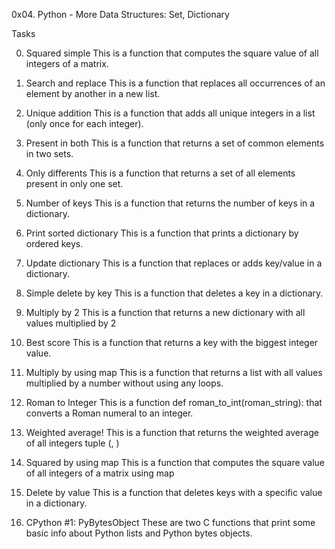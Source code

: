 0x04. Python - More Data Structures: Set, Dictionary

Tasks

0. Squared simple
This is a function that computes the square value of all integers of a matrix.

1. Search and replace
This is a function that replaces all occurrences of an element by another in a new list.

2. Unique addition
This is a function that adds all unique integers in a list (only once for each integer).

3. Present in both
This is a function that returns a set of common elements in two sets.

4. Only differents
This is a function that returns a set of all elements present in only one set.

5. Number of keys
This is a function that returns the number of keys in a dictionary.

6. Print sorted dictionary
This is a function that prints a dictionary by ordered keys.

7. Update dictionary
This is a function that replaces or adds key/value in a dictionary.

8. Simple delete by key
This is a function that deletes a key in a dictionary.

9. Multiply by 2
This is a function that returns a new dictionary with all values multiplied by 2

10. Best score
This is a function that returns a key with the biggest integer value.

11. Multiply by using map
This is a function that returns a list with all values multiplied by a number without using any loops.

12. Roman to Integer
This is a function def roman_to_int(roman_string): that converts a Roman numeral to an integer.

13. Weighted average!
This is a function that returns the weighted average of all integers tuple (<score>, <weight>)

14. Squared by using map
This is a function that computes the square value of all integers of a matrix using map

15. Delete by value
This is a function that deletes keys with a specific value in a dictionary.

16. CPython #1: PyBytesObject
These are two C functions that print some basic info about Python lists and Python bytes objects.
